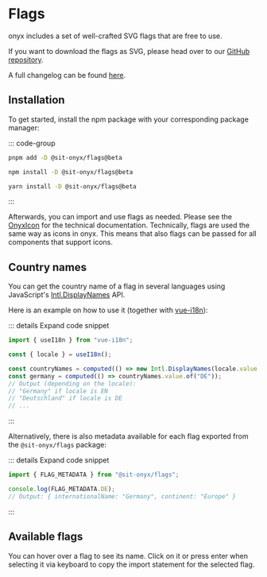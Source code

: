 # Flags

onyx includes a set of well-crafted SVG flags that are free to use.

If you want to download the flags as SVG, please head over to our [GitHub repository](https://github.com/SchwarzIT/onyx/tree/main/packages/flags/src/assets).

A full changelog can be found [here](/development/packages/changelogs/flags).

## Installation

To get started, install the npm package with your corresponding package manager:

::: code-group

```sh [pnpm]
pnpm add -D @sit-onyx/flags@beta
```

```sh [npm]
npm install -D @sit-onyx/flags@beta
```

```sh [yarn]
yarn install -D @sit-onyx/flags@beta
```

:::

Afterwards, you can import and use flags as needed. Please see the [OnyxIcon](https://storybook.onyx.schwarz/?path=/docs/basic-icon--docs) for the technical documentation. Technically, flags are used the same way as icons in onyx. This means that also flags can be passed for all components that support icons.

## Country names

You can get the country name of a flag in several languages using JavaScript's [Intl.DisplayNames](https://developer.mozilla.org/en-US/docs/Web/JavaScript/Reference/Global_Objects/Intl/DisplayNames) API.

Here is an example on how to use it (together with [vue-i18n](https://vue-i18n.intlify.dev/)):

::: details Expand code snippet

```ts
import { useI18n } from "vue-i18n";

const { locale } = useI18n();

const countryNames = computed(() => new Intl.DisplayNames(locale.value, { type: "region" }));
const germany = computed(() => countryNames.value.of("DE"));
// Output (depending on the locale):
// "Germany" if locale is EN
// "Deutschland" if locale is DE
// ...
```

:::

Alternatively, there is also metadata available for each flag exported from the `@sit-onyx/flags` package:

::: details Expand code snippet

```ts
import { FLAG_METADATA } from "@sit-onyx/flags";

console.log(FLAG_METADATA.DE);
// Output: { internationalName: "Germany", continent: "Europe" }
```

:::

## Available flags

You can hover over a flag to see its name. Click on it or press enter when selecting it via keyboard to copy the import statement for the selected flag.

<script lang="ts" setup>
import OnyxFlagLibrary from ".vitepress/components/OnyxFlagLibrary.vue"
</script>

<OnyxFlagLibrary />
